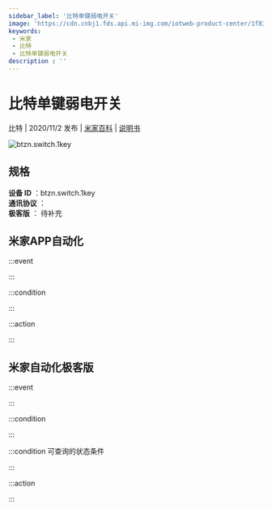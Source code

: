 ```yaml
---
sidebar_label: '比特单键弱电开关'
image: 'https://cdn.cnbj1.fds.api.mi-img.com/iotweb-product-center/1f838c620cd11cfe0f10cf85338f466f_比特单键弱电开关.png?GalaxyAccessKeyId=AKVGLQWBOVIRQ3XLEW&Expires=9223372036854775807&Signature=v7weBEzIielyA7XqC21wGrTAOAs='
keywords: 
 - 米家
 - 比特
 - 比特单键弱电开关
description : ''
---
```

# 比特单键弱电开关

比特 | 2020/11/2 发布 | [米家百科](https://home.mi.com/webapp/content/baike/product/index.html?model=btzn.switch.1key) | [说明书](https://home.mi.com/views/introduction.html?model=btzn.switch.1key&region=cn)

![btzn.switch.1key](https://cdn.cnbj1.fds.api.mi-img.com/iotweb-product-center/1f838c620cd11cfe0f10cf85338f466f_比特单键弱电开关.png?GalaxyAccessKeyId=AKVGLQWBOVIRQ3XLEW&Expires=9223372036854775807&Signature=v7weBEzIielyA7XqC21wGrTAOAs=)

## 规格  
> 
**设备 ID** ：btzn.switch.1key  
**通讯协议** ：  
**极客版**  ： 待补充 


## 米家APP自动化  

:::event  

:::

:::condition  

:::

:::action   

:::

## 米家自动化极客版  

:::event  

:::

:::condition  

:::

:::condition 可查询的状态条件  

:::

:::action  

:::

        
